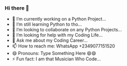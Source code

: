 ### Hi there 👋

- 🔭 I’m currently working on a Python Project...
- 🌱 I’m still learning Python to tho...
- 👯 I’m looking to collaborate on any Python Projects...
- 🤔 I’m looking for help with my Coding Life...
- 💬 Ask me about my Coding Career...
- 📫 How to reach me: WhatsApp +2349077151520
- 😄 Pronouns: Type Something Here 😄😄
- ⚡ Fun fact: I am that Musician Who Code...
